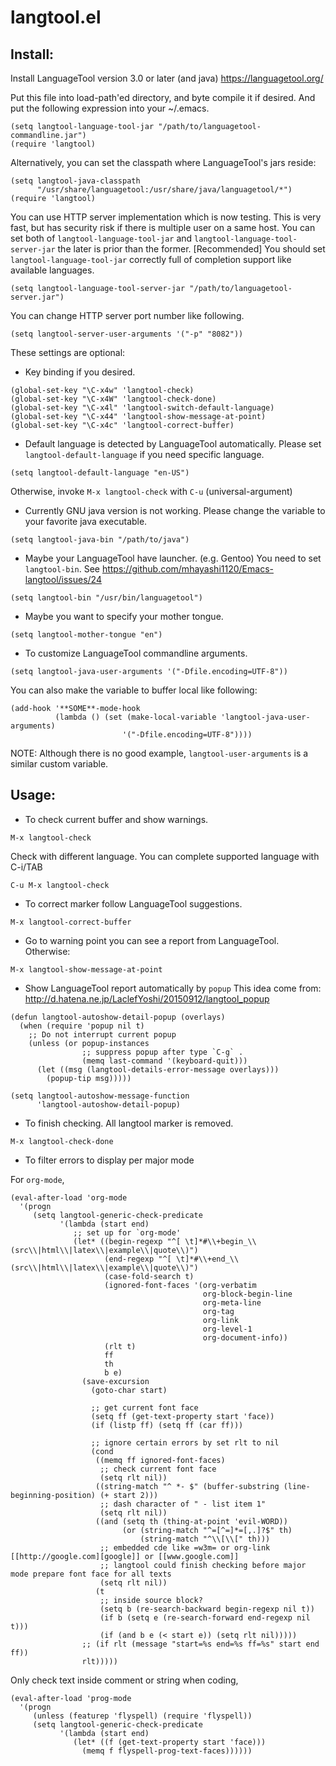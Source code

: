 langtool.el
===========

## Install:

Install LanguageTool version 3.0 or later (and java)
https://languagetool.org/

Put this file into load-path'ed directory, and byte compile it if
desired. And put the following expression into your ~/.emacs.

```
(setq langtool-language-tool-jar "/path/to/languagetool-commandline.jar")
(require 'langtool)
```

Alternatively, you can set the classpath where LanguageTool's jars reside:

```
(setq langtool-java-classpath
      "/usr/share/languagetool:/usr/share/java/languagetool/*")
(require 'langtool)
```

You can use HTTP server implementation which is now testing.  This
is very fast, but has security risk if there is multiple user on a
same host. You can set both of
`langtool-language-tool-jar` and `langtool-language-tool-server-jar`
the later is prior than the former.
[Recommended] You should set `langtool-language-tool-jar` correctly
   full of completion support like available languages.

```
(setq langtool-language-tool-server-jar "/path/to/languagetool-server.jar")
```

You can change HTTP server port number like following.

```
(setq langtool-server-user-arguments '("-p" "8082"))
```

These settings are optional:

* Key binding if you desired.

```
(global-set-key "\C-x4w" 'langtool-check)
(global-set-key "\C-x4W" 'langtool-check-done)
(global-set-key "\C-x4l" 'langtool-switch-default-language)
(global-set-key "\C-x44" 'langtool-show-message-at-point)
(global-set-key "\C-x4c" 'langtool-correct-buffer)
```

* Default language is detected by LanguageTool automatically.
  Please set `langtool-default-language` if you need specific language.

```
(setq langtool-default-language "en-US")
```

  Otherwise, invoke `M-x langtool-check` with `C-u` (universal-argument)

* Currently GNU java version is not working.
  Please change the variable to your favorite java executable.

```
(setq langtool-java-bin "/path/to/java")
```

* Maybe your LanguageTool have launcher. (e.g. Gentoo)
  You need to set `langtool-bin`.
  See https://github.com/mhayashi1120/Emacs-langtool/issues/24

```
(setq langtool-bin "/usr/bin/languagetool")
```

* Maybe you want to specify your mother tongue.

```
(setq langtool-mother-tongue "en")
```

* To customize LanguageTool commandline arguments.

```
(setq langtool-java-user-arguments '("-Dfile.encoding=UTF-8"))
```

  You can also make the variable to buffer local like following:

```
(add-hook '**SOME**-mode-hook
          (lambda () (set (make-local-variable 'langtool-java-user-arguments)
                         '("-Dfile.encoding=UTF-8"))))
```

  NOTE: Although there is no good example, `langtool-user-arguments` is
  a similar custom variable.

## Usage:

* To check current buffer and show warnings.

```
M-x langtool-check
```

  Check with different language. You can complete supported language
  with C-i/TAB

```
C-u M-x langtool-check
```

* To correct marker follow LanguageTool suggestions.

```
M-x langtool-correct-buffer
```

* Go to warning point you can see a report from LanguageTool.
  Otherwise:

```
M-x langtool-show-message-at-point
```

* Show LanguageTool report automatically by `popup`
  This idea come from:
  http://d.hatena.ne.jp/LaclefYoshi/20150912/langtool_popup

```
(defun langtool-autoshow-detail-popup (overlays)
  (when (require 'popup nil t)
    ;; Do not interrupt current popup
    (unless (or popup-instances
                ;; suppress popup after type `C-g` .
                (memq last-command '(keyboard-quit)))
      (let ((msg (langtool-details-error-message overlays)))
        (popup-tip msg)))))
```

```
(setq langtool-autoshow-message-function
      'langtool-autoshow-detail-popup)
```

* To finish checking. All langtool marker is removed.

```
M-x langtool-check-done
```

* To filter errors to display per major mode

For `org-mode`,
```
(eval-after-load 'org-mode
  '(progn
     (setq langtool-generic-check-predicate
           '(lambda (start end)
              ;; set up for `org-mode'
              (let* ((begin-regexp "^[ \t]*#\\+begin_\\(src\\|html\\|latex\\|example\\|quote\\)")
                     (end-regexp "^[ \t]*#\\+end_\\(src\\|html\\|latex\\|example\\|quote\\)")
                     (case-fold-search t)
                     (ignored-font-faces '(org-verbatim
                                           org-block-begin-line
                                           org-meta-line
                                           org-tag
                                           org-link
                                           org-level-1
                                           org-document-info))
                     (rlt t)
                     ff
                     th
                     b e)
                (save-excursion
                  (goto-char start)

                  ;; get current font face
                  (setq ff (get-text-property start 'face))
                  (if (listp ff) (setq ff (car ff)))

                  ;; ignore certain errors by set rlt to nil
                  (cond
                   ((memq ff ignored-font-faces)
                    ;; check current font face
                    (setq rlt nil))
                   ((string-match "^ *- $" (buffer-substring (line-beginning-position) (+ start 2)))
                    ;; dash character of " - list item 1"
                    (setq rlt nil))
                   ((and (setq th (thing-at-point 'evil-WORD))
                         (or (string-match "^=[^=]*=[,.]?$" th)
                             (string-match "^\\[\\[" th)))
                    ;; embedded cde like =w3m= or org-link [[http://google.com][google]] or [[www.google.com]]
                    ;; langtool could finish checking before major mode prepare font face for all texts
                    (setq rlt nil))
                   (t
                    ;; inside source block?
                    (setq b (re-search-backward begin-regexp nil t))
                    (if b (setq e (re-search-forward end-regexp nil t)))
                    (if (and b e (< start e)) (setq rlt nil)))))
                ;; (if rlt (message "start=%s end=%s ff=%s" start end ff))
                rlt)))))
```

Only check text inside comment or string when coding,
```
(eval-after-load 'prog-mode
  '(progn
     (unless (featurep 'flyspell) (require 'flyspell))
     (setq langtool-generic-check-predicate
           '(lambda (start end)
              (let* ((f (get-text-property start 'face)))
                (memq f flyspell-prog-text-faces))))))
```
